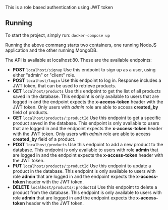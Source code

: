 This is a role based authentication using JWT token

## Running

To start the project, simply run:
`docker-compose up`

Running the above commang starts two containers, one running NodeJS application and the other running MongoDB.

The API is available at localhost:80. These are the available endpoints:
- **POST** `localhost/signup`
Use this endpoint to sign up as a user, using either "admin" or "client" role.
- **POST** `localhost/login`
Use this endpoint to log in. Response includes a JWT token, that can be used to retrieve products.
- **GET** `localhost/products`
Use this endpoint to get the list of all products saved in the database. This endpoint is only available to users that are logged in and the endpoint expects the **x-access-token** header with the JWT token. Only users with *admin* role are able to access **created_by** field of products.
- **GET** `localhost/products/:productId`
Use this endpoint to get a specific product saved in the database. This endpoint is only available to users that are logged in and the endpoint expects the **x-access-token** header with the JWT token. Only users with *admin* role are able to access **created_by** field of a product.
- **POST** `localhost/products`
Use this endpoint to add a new product to the database. This endpoint is only available to users with role **admin** that are logged in and the endpoint expects the **x-access-token** header with the JWT token.
- **PUT** `localhost/products/:productId`
Use this endpoint to update a product in the database. This endpoint is only available to users with role **admin** that are logged in and the endpoint expects the **x-access-token** header with the JWT token.
- **DELETE** `localhost/products/:productId`
Use this endpoint to delete a product from the database. This endpoint is only available to users with role **admin** that are logged in and the endpoint expects the **x-access-token** header with the JWT token.